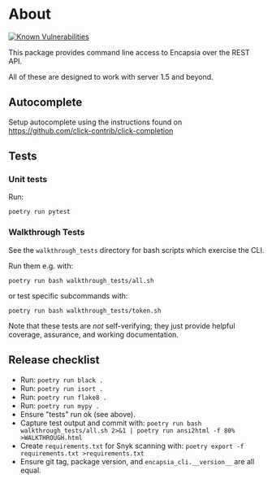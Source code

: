 # About

[![Known Vulnerabilities](https://snyk.io/test/github/tcorbettclark/encapsia-cli/badge.svg?targetFile=requirements.txt)](https://snyk.io/test/github/tcorbettclark/encapsia-cli?targetFile=requirements.txt)

This package provides command line access to Encapsia over the REST API.

All of these are designed to work with server 1.5 and beyond.

## Autocomplete

Setup autocomplete using the instructions found on <https://github.com/click-contrib/click-completion>

## Tests

### Unit tests

Run:

    poetry run pytest

### Walkthrough Tests

See the `walkthrough_tests` directory for bash scripts which exercise the CLI.

Run them e.g. with:

    poetry run bash walkthrough_tests/all.sh

or test specific subcommands with:

    poetry run bash walkthrough_tests/token.sh

Note that these tests are *not* self-verifying; they just provide helpful coverage, assurance, and working documentation.

## Release checklist

* Run: `poetry run black .`
* Run: `poetry run isort .`
* Run: `poetry run flake8 .`
* Run: `poetry run mypy .`
* Ensure "tests" run ok (see above).
* Capture test output and commit with: `poetry run bash walkthrough_tests/all.sh 2>&1 | poetry run ansi2html -f 80% >WALKTHROUGH.html`
* Create `requirements.txt` for Snyk scanning with: `poetry export -f requirements.txt >requirements.txt`
* Ensure git tag, package version, and `encapsia_cli.__version__` are all equal.
